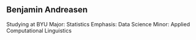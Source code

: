 ## Benjamin Andreasen

Studying at BYU
Major: Statistics
Emphasis: Data Science
Minor: Applied Computational Linguistics
